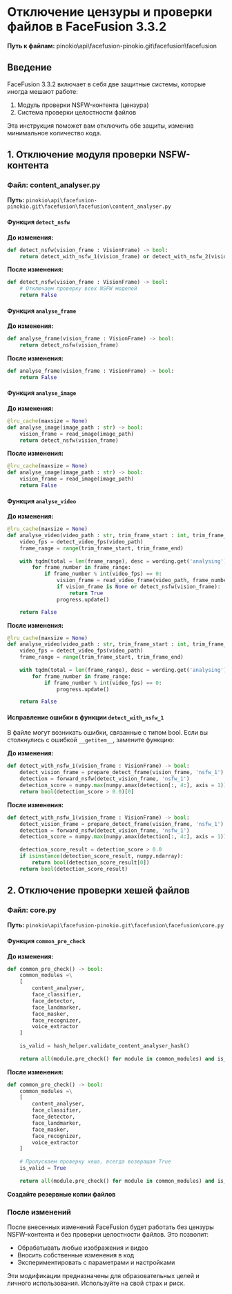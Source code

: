 # Отключение цензуры и проверки файлов в FaceFusion 3.3.2
**Путь к файлам:** pinokio\api\facefusion-pinokio.git\facefusion\facefusion

## Введение

FaceFusion 3.3.2 включает в себя две защитные системы, которые иногда мешают работе:
1. Модуль проверки NSFW-контента (цензура)
2. Система проверки целостности файлов

Эта инструкция поможет вам отключить обе защиты, изменив минимальное количество кода.

## 1. Отключение модуля проверки NSFW-контента

### Файл: content_analyser.py
**Путь:** `pinokio\api\facefusion-pinokio.git\facefusion\facefusion\content_analyser.py`

#### Функция `detect_nsfw`

**До изменения:**
```python
def detect_nsfw(vision_frame : VisionFrame) -> bool:
    return detect_with_nsfw_1(vision_frame) or detect_with_nsfw_2(vision_frame) or detect_with_nsfw_3(vision_frame)
```

**После изменения:**
```python
def detect_nsfw(vision_frame : VisionFrame) -> bool:
    # Отключаем проверку всех NSFW моделей
    return False
```

#### Функция `analyse_frame`

**До изменения:**
```python
def analyse_frame(vision_frame : VisionFrame) -> bool:
    return detect_nsfw(vision_frame)
```

**После изменения:**
```python
def analyse_frame(vision_frame : VisionFrame) -> bool:
    return False
```

#### Функция `analyse_image`

**До изменения:**
```python
@lru_cache(maxsize = None)
def analyse_image(image_path : str) -> bool:
    vision_frame = read_image(image_path)
    return detect_nsfw(vision_frame)
```

**После изменения:**
```python
@lru_cache(maxsize = None)
def analyse_image(image_path : str) -> bool:
    vision_frame = read_image(image_path)
    return False
```

#### Функция `analyse_video`

**До изменения:**
```python
@lru_cache(maxsize = None)
def analyse_video(video_path : str, trim_frame_start : int, trim_frame_end : int) -> bool:
    video_fps = detect_video_fps(video_path)
    frame_range = range(trim_frame_start, trim_frame_end)
    
    with tqdm(total = len(frame_range), desc = wording.get('analysing'), unit = 'frame', ascii = ' =', disable = state_manager.get_item('log_level') in [ 'warn', 'error' ]) as progress:
        for frame_number in frame_range:
            if frame_number % int(video_fps) == 0:
                vision_frame = read_video_frame(video_path, frame_number)
                if vision_frame is None or detect_nsfw(vision_frame):
                    return True
                progress.update()

    return False
```

**После изменения:**
```python
@lru_cache(maxsize = None)
def analyse_video(video_path : str, trim_frame_start : int, trim_frame_end : int) -> bool:
    video_fps = detect_video_fps(video_path)
    frame_range = range(trim_frame_start, trim_frame_end)
    
    with tqdm(total = len(frame_range), desc = wording.get('analysing'), unit = 'frame', ascii = ' =', disable = state_manager.get_item('log_level') in [ 'warn', 'error' ]) as progress:
        for frame_number in frame_range:
            if frame_number % int(video_fps) == 0:
                progress.update()

    return False
```

#### Исправление ошибки в функции `detect_with_nsfw_1`

В файле могут возникать ошибки, связанные с типом bool. Если вы столкнулись с ошибкой `__getitem__`, замените функцию:

**До изменения:**
```python
def detect_with_nsfw_1(vision_frame : VisionFrame) -> bool:
    detect_vision_frame = prepare_detect_frame(vision_frame, 'nsfw_1')
    detection = forward_nsfw(detect_vision_frame, 'nsfw_1')
    detection_score = numpy.max(numpy.amax(detection[:, 4:], axis = 1))
    return bool(detection_score > 0.0)[0]
```

**После изменения:**
```python
def detect_with_nsfw_1(vision_frame : VisionFrame) -> bool:
    detect_vision_frame = prepare_detect_frame(vision_frame, 'nsfw_1')
    detection = forward_nsfw(detect_vision_frame, 'nsfw_1')
    detection_score = numpy.max(numpy.amax(detection[:, 4:], axis = 1))
    
    detection_score_result = detection_score > 0.0
    if isinstance(detection_score_result, numpy.ndarray):
        return bool(detection_score_result[0])
    return bool(detection_score_result)
```

## 2. Отключение проверки хешей файлов

### Файл: core.py
**Путь:** `pinokio\api\facefusion-pinokio.git\facefusion\facefusion\core.py`

#### Функция `common_pre_check`

**До изменения:**
```python
def common_pre_check() -> bool:
    common_modules =\
    [
        content_analyser,
        face_classifier,
        face_detector,
        face_landmarker,
        face_masker,
        face_recognizer,
        voice_extractor
    ]
    
    is_valid = hash_helper.validate_content_analyser_hash()
    
    return all(module.pre_check() for module in common_modules) and is_valid
```

**После изменения:**
```python
def common_pre_check() -> bool:
    common_modules =\
    [
        content_analyser,
        face_classifier,
        face_detector,
        face_landmarker,
        face_masker,
        face_recognizer,
        voice_extractor
    ]
    
    # Пропускаем проверку хеша, всегда возвращая True
    is_valid = True
    
    return all(module.pre_check() for module in common_modules) and is_valid
```

 **Создайте резервные копии файлов**
   

### После изменений

После внесенных изменений FaceFusion будет работать без цензуры NSFW-контента и без проверки целостности файлов. Это позволит:

- Обрабатывать любые изображения и видео
- Вносить собственные изменения в код
- Экспериментировать с параметрами и настройками

Эти модификации предназначены для образовательных целей и личного использования. Используйте на свой страх и риск.

